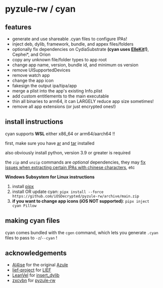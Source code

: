 # pyzule-rw / cyan

## features

- generate and use shareable .cyan files to configure IPAs!
- inject deb, dylib, framework, bundle, and appex files/folders
- optionally fix dependencies on CydiaSubstrate **(cyan uses [ElleKit](https://github.com/evelyneee/ellekit/)!)**, Cephei*, and Orion
- copy any unknown file/folder types to app root
- change app name, version, bundle id, and minimum os version
- remove UISupportedDevices
- remove watch app
- change the app icon
- fakesign the output ipa/tipa/app
- merge a plist into the app's existing Info.plist
- add custom entitlements to the main executable
- thin all binaries to arm64, it can LARGELY reduce app size sometimes!
- remove all app extensions (or just encrypted ones!)

## install instructions

cyan supports **WSL** either x86_64 or arm64/aarch64 !!

first, make sure you have [ar](https://command-not-found.com/ar) and [tar](https://command-not-found.com/tar) installed

also obviously install python, version 3.9 or greater is required

the `zip` and `unzip` commands are *optional* dependencies, they may [fix issues when extracting certain IPAs with chinese characters](https://github.com/asdfzxcvbn/pyzule-rw/wiki/file-does-not-exist-(executable)-%3F), etc

<b>Windows Subsystem for Linux instructions</b>
<ol>
  <li>install <a href="https://github.com/pypa/pipx?tab=readme-ov-file#install-pipx">pipx</a></li>
  <li>install OR update cyan: <code>pipx install --force https://github.com/iOSDecrypted/pyzule-rw/archive/main.zip</code></li>
  <li><b>if you want to change app icons (iOS NOT supported)</b>: <code>pipx inject cyan Pillow</code></li>
</ol>



## making cyan files

cyan comes bundled with the `cgen` command, which lets you generate `.cyan` files to pass to `-z`/`--cyan` !

## acknowledgements

- [Al4ise](https://github.com/Al4ise) for the original [Azule](https://github.com/Al4ise/Azule)
- [lief-project](https://github.com/lief-project) for [LIEF](https://github.com/lief-project/LIEF)
- [LeanVel](https://github.com/LeanVel) for [insert_dylib](https://github.com/LeanVel/insert_dylib)
- [zxcvbn](https://github.com/asdfzxcvbn) for [pyzule-rw](https://github.com/asdfzxcvbn/pyzule-rw)

